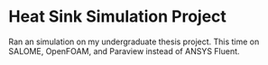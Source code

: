 # Heat Sink Simulation Project
Ran an simulation on my undergraduate thesis project. This time on SALOME, OpenFOAM, and Paraview instead of ANSYS Fluent.
